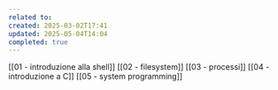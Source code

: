 ```yaml
---
related to: 
created: 2025-03-02T17:41
updated: 2025-05-04T14:04
completed: true
---
```

[[01 - introduzione alla shell]]
[[02 - filesystem]]
[[03 - processi]]
[[04 - introduzione a C]]
[[05 - system programming]]